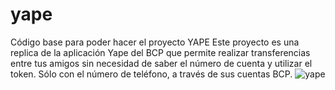 # yape
Código base para poder hacer el proyecto YAPE
Este proyecto es una replica de la aplicación Yape del BCP que permite realizar transferencias entre tus amigos sin necesidad de saber el número de cuenta y utilizar el token. Sólo con el número de teléfono, a través de sus cuentas BCP.
![yape](https://user-images.githubusercontent.com/25912510/35811756-4a75e784-0a5d-11e8-9933-daa2e2d6e995.jpg)
